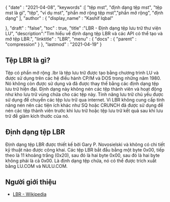 {
  "date" : "2021-04-08",
  "keywords" :[ "tệp mst", "định dạng tệp mst", "tệp mst là gì", "tệp", "ví dụ mst", "phần mở rộng tệp mst","phần mở rộng", "định dạng" ],
  "author" : {
    "display_name" : "Kashif Iqbal"
	

},
  "draft" : "false",
  "toc" : true,
  "title" :"LBR - Định dạng tệp lưu trữ thư viện LU",
  "description":"Tìm hiểu về định dạng tệp LBR và các API có thể tạo và mở tệp LBR.",
  "linktitle" : "LBR",
  "menu" : {
    "docs" : {
      "parent" : "compression"
}
},
  "lastmod" : "2021-04-19"
}

## Tệp LBR là gì?

Tệp có phần mở rộng .lbr là tệp lưu trữ được tạo bằng chương trình LU và được sử dụng trên các hệ điều hành CP/M và DOS trong những năm 1980. Nó không còn được sử dụng và đã được thay thế bằng các định dạng tệp lưu trữ hiện đại. Định dạng này không nén các tệp thành viên và hoạt động như kho lưu trữ vùng chứa cho các tệp này. Tính năng lưu trữ chủ yếu được sử dụng để chuyển các tệp lưu trữ qua internet. Vì LBR không cung cấp tính năng nén nên các tiện ích khác như SQ hoặc CRUNCH đã được sử dụng để nén các tệp thành viên trước khi lưu trữ hoặc tệp lưu trữ kết quả sau khi lưu trữ để giảm kích thước của nó.

## Định dạng tệp LBR

Định dạng tệp LBR được thiết kế bởi Gary P. Novosielski và không có chi tiết kỹ thuật nào được công khai. Các tệp LBR bắt đầu bằng một byte 0x00, tiếp theo là 11 khoảng trắng (0x20), sau đó là hai byte 0x00, sau đó là hai byte không phải là cả 0x00. Là định dạng tệp chứa, nó có thể được trích xuất bằng LU.COM và NULU.COM.

## Người giới thiệu

* [LBR - Wikipedia](https://en.wikipedia.org/wiki/LBR_(file_format))

